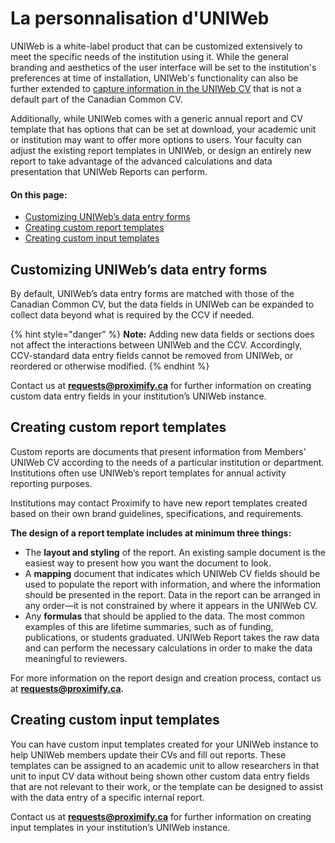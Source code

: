 # La personnalisation d'UNIWeb

UNIWeb is a white-label product that can be customized extensively to meet the specific needs of the institution using it. While the general branding and aesthetics of the user interface will be set to the institution's preferences at time of installation, UNIWeb's functionality can also be further extended to [capture information in the UNIWeb CV](customizing-data-entry-and-reports-in-uniweb.md#customizing-uniwebs-data-entry-forms) that is not a default part of the Canadian Common CV. 

Additionally, while UNIWeb comes with a generic annual report and CV template that has options that can be set at download, your academic unit or institution may want to offer more options to users. Your faculty can adjust the existing report templates in UNIWeb, or design an entirely new report to take advantage of the advanced calculations and data presentation that UNIWeb Reports can perform.

#### On this page:

* [Customizing UNIWeb’s data entry forms](customizing-data-entry-and-reports-in-uniweb.md#customizing-uniwebs-data-entry-forms)
* [Creating custom report templates](customizing-data-entry-and-reports-in-uniweb.md#creating-custom-report-templates)
* [Creating custom input templates](customizing-data-entry-and-reports-in-uniweb.md#creating-custom-input-templates)

## Customizing UNIWeb’s data entry forms

By default, UNIWeb’s data entry forms are matched with those of the Canadian Common CV, but the data fields in UNIWeb can be expanded to collect data beyond what is required by the CCV if needed.

{% hint style="danger" %}
**Note:** Adding new data fields or sections does not affect the interactions between UNIWeb and the CCV. Accordingly, CCV-standard data entry fields cannot be removed from UNIWeb, or reordered or otherwise modified.
{% endhint %}

Contact us at **requests@proximify.ca** for further information on creating custom data entry fields in your institution’s UNIWeb instance.

## Creating custom report templates

Custom reports are documents that present information from Members’ UNIWeb CV according to the needs of a particular institution or department. Institutions often use UNIWeb’s report templates for annual activity reporting purposes.

Institutions may contact Proximify to have new report templates created based on their own brand guidelines, specifications, and requirements.

**The design of a report template includes at minimum three things:**

* The **layout and styling** of the report. An existing sample document is the easiest way to present how you want the document to look.
* A **mapping**  document that indicates which UNIWeb CV fields should be used to populate the report with information, and where the information should be presented in the report. Data in the report can be arranged in any order—it is not constrained by where it appears in the UNIWeb CV.
* Any **formulas** that should be applied to the data. The most common examples of this are lifetime summaries, such as of funding, publications, or students graduated. UNIWeb Report takes the raw data and can perform the necessary calculations in order to make the data meaningful to reviewers.

For more information on the report design and creation process, contact us at **requests@proximify.ca.**

## Creating custom input templates

You can have custom input templates created for your UNIWeb instance to help UNIWeb members update their CVs and fill out reports. These templates can be assigned to an academic unit to allow researchers in that unit to input CV data without being shown other custom data entry fields that are not relevant to their work, or the template can be designed to assist with the data entry of a specific internal report.

Contact us at **requests@proximify.ca** for further information on creating input templates in your institution’s UNIWeb instance.

